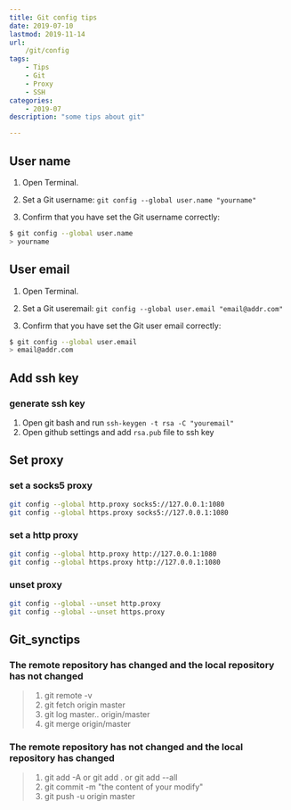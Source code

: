 ```yaml
---
title: Git config tips
date: 2019-07-10
lastmod: 2019-11-14 
url:
    /git/config
tags:
    - Tips  
    - Git
    - Proxy
    - SSH
categories:
    - 2019-07
description: "some tips about git"

---
```



## User name

1. Open Terminal.

2. Set a Git username:
`git config --global user.name "yourname"`

3. Confirm that you have set the Git username correctly:

```bash
$ git config --global user.name
> yourname
```

## User email

1. Open Terminal.

2. Set a Git useremail:
`git config --global user.email "email@addr.com"`

3. Confirm that you have set the Git user email correctly:

```bash
$ git config --global user.email
> email@addr.com
```

## Add ssh key
### generate ssh key
1. Open git bash and run `ssh-keygen -t rsa -C "youremail"`
2. Open github settings and add `rsa.pub` file to ssh key

## Set proxy

### set a socks5 proxy

```bash
git config --global http.proxy socks5://127.0.0.1:1080
git config --global https.proxy socks5://127.0.0.1:1080
```

### set a http proxy

```bash
git config --global http.proxy http://127.0.0.1:1080
git config --global https.proxy http://127.0.0.1:1080
```

### unset proxy

```bash
git config --global --unset http.proxy
git config --global --unset https.proxy
```

## Git_synctips

### The remote repository has changed and the local repository has not changed

>1. git remote -v
>2. git fetch origin master
>3. git log master.. origin/master
>4. git merge origin/master

### The remote repository has not changed and the local repository has changed

>1. git add -A or git add . or git add --all
>2. git commit -m "the content of your modify"
>3. git push -u origin master
